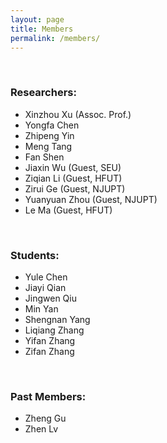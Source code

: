 ```yaml
---
layout: page
title: Members
permalink: /members/
---
```


<br>

### Researchers:

- Xinzhou Xu (Assoc. Prof.)
- Yongfa Chen
- Zhipeng Yin
- Meng Tang
- Fan Shen
- Jiaxin Wu (Guest, SEU)
- Ziqian Li (Guest, HFUT)
- Zirui Ge (Guest, NJUPT)
- Yuanyuan Zhou (Guest, NJUPT)
- Le Ma (Guest, HFUT)

<br>

### Students:

- Yule Chen
- Jiayi Qian
- Jingwen Qiu
- Min Yan
- Shengnan Yang
- Liqiang Zhang
- Yifan Zhang
- Zifan Zhang


<br>

### Past Members:

- Zheng Gu
- Zhen Lv

<br>
